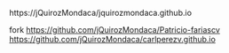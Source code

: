 https://jQuirozMondaca/jquirozmondaca.github.io

fork
https://github.com/jQuirozMondaca/Patricio-fariascv
<br>
https://github.com/jQuirozMondaca/carlperezv.github.io
